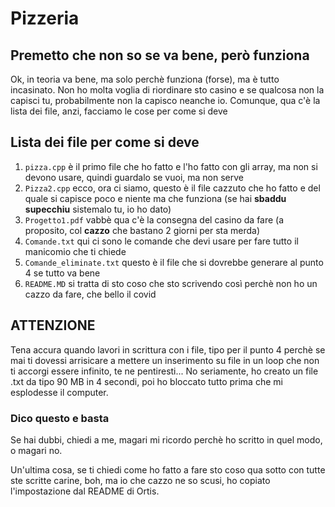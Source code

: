 # **Pizzeria**
## Premetto che non so se va bene, però funziona

Ok, in teoria va bene, ma solo perchè funziona (forse), ma è tutto incasinato.
Non ho molta voglia di riordinare sto casino e se qualcosa non la capisci tu,
probabilmente non la capisco neanche io.
Comunque, qua c'è la lista dei file, anzi, facciamo le cose per come si deve



## Lista dei file per come si deve
1. `pizza.cpp` è il primo file che ho fatto e l'ho fatto con gli array, ma non si devono usare, quindi guardalo se vuoi, ma non serve
2. `Pizza2.cpp` ecco, ora ci siamo, questo è il file cazzuto che ho fatto e del quale si capisce poco e niente ma che funziona (se hai **sbaddu supecchiu** sistemalo tu, io ho dato)
3. `Progetto1.pdf` vabbè qua c'è la consegna del casino da fare (a proposito, col **cazzo** che bastano 2 giorni per sta merda)
4. `Comande.txt` qui ci sono le comande che devi usare per fare tutto il manicomio che ti chiede
5. `Comande_eliminate.txt` questo è il file che si dovrebbe generare al punto 4 se tutto va bene
6. `README.MD` si tratta di sto coso che sto scrivendo così perchè non ho un cazzo da fare, che bello il covid

## **ATTENZIONE**
Tena accura quando lavori in scrittura con i file, tipo per il punto 4 perchè se mai ti dovessi arrisicare a mettere un inserimento su file in un loop che non ti accorgi essere infinito, te ne pentiresti...
No seriamente, ho creato un file .txt da tipo 90 MB in 4 secondi, poi ho bloccato tutto prima che mi esplodesse il computer.

### Dico questo e basta
Se hai dubbi, chiedi a me, magari mi ricordo perchè ho scritto in quel modo, o magari no.

Un'ultima cosa, se ti chiedi come ho fatto a fare sto coso qua sotto con tutte ste scritte carine, boh, ma io che cazzo ne so scusi, ho copiato l'impostazione dal README di Ortis.